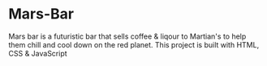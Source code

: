 # Mars-Bar
Mars bar is a futuristic bar that sells coffee &amp; liqour to Martian's to help them chill and cool down on the red planet. This project is built with HTML, CSS &amp; JavaScript
